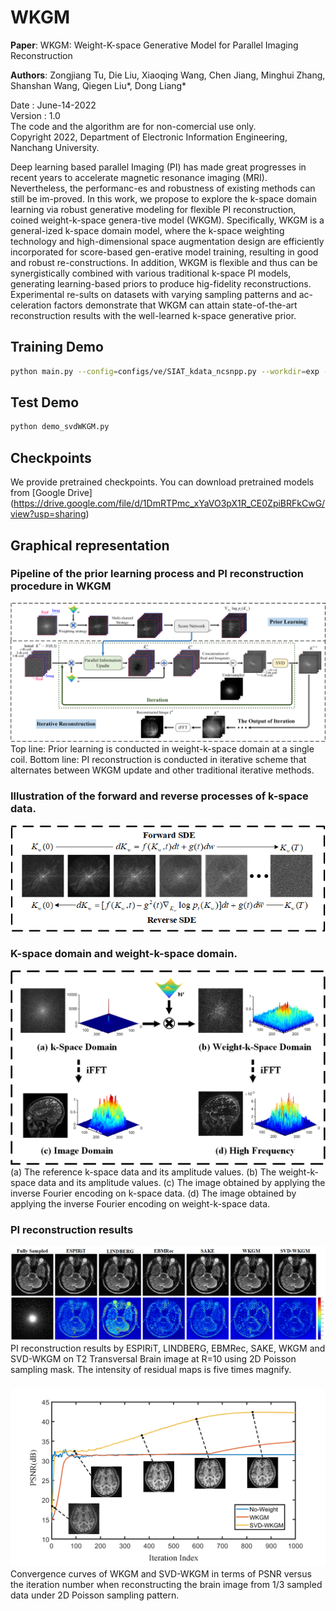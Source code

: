 # WKGM
**Paper**: WKGM: Weight-K-space Generative Model for Parallel Imaging Reconstruction

**Authors**: Zongjiang Tu, Die Liu, Xiaoqing Wang, Chen Jiang, Minghui Zhang, Shanshan Wang, Qiegen Liu*, Dong Liang*

Date : June-14-2022  
Version : 1.0  
The code and the algorithm are for non-comercial use only.  
Copyright 2022, Department of Electronic Information Engineering, Nanchang University. 

Deep learning based parallel Imaging (PI) has made great progresses in recent years to accelerate magnetic resonance imaging (MRI). Nevertheless, the performanc-es and robustness of existing methods can still be im-proved. In this work, we propose to explore the k-space domain learning via robust generative modeling for flexible PI reconstruction, coined weight-k-space genera-tive model (WKGM). Specifically, WKGM is a general-ized k-space domain model, where the k-space weighting technology and high-dimensional space augmentation design are efficiently incorporated for score-based gen-erative model training, resulting in good and robust re-constructions. In addition, WKGM is flexible and thus can be synergistically combined with various traditional k-space PI models, generating learning-based priors to produce hig-fidelity reconstructions. Experimental re-sults on datasets with varying sampling patterns and ac-celeration factors demonstrate that WKGM can attain state-of-the-art reconstruction results with the well-learned k-space generative prior.

## Training Demo
```bash
python main.py --config=configs/ve/SIAT_kdata_ncsnpp.py --workdir=exp --mode=train --eval_folder=result
```
## Test Demo
```bash
python demo_svdWKGM.py
```
## Checkpoints
We provide pretrained checkpoints. You can download pretrained models from [Google Drive] (https://drive.google.com/file/d/1DmRTPmc_xYaVO3pX1R_CE0ZpiBRFkCwG/view?usp=sharing)

## Graphical representation
### Pipeline of the prior learning process and PI reconstruction procedure in WKGM
<div align="center"><img src="https://github.com/yqx7150/SVD-WKGM/blob/main/Fig-1.png" >  </div>
Top line: Prior learning is conducted in weight-k-space domain at a single coil. Bottom line: PI reconstruction is conducted in iterative scheme that alternates between WKGM update and other traditional iterative methods.

### Illustration of the forward and reverse processes of k-space data.
<div align="center"><img src="https://github.com/yqx7150/SVD-WKGM/blob/main/Fig-2.png" >  </div>

###  K-space domain and weight-k-space domain.
<div align="center"><img src="https://github.com/yqx7150/SVD-WKGM/blob/main/Fig-3.png" >  </div>
(a) The reference k-space data and its amplitude values. (b) The weight-k-space data and its amplitude values. (c) The image obtained by applying the inverse Fourier
encoding on k-space data. (d) The image obtained by applying the inverse Fourier encoding on weight-k-space data.

### PI reconstruction results
<div align="center"><img src="https://github.com/yqx7150/SVD-WKGM/blob/main/Fig-4.png" >  </div>
PI reconstruction results by ESPIRiT, LINDBERG, EBMRec, SAKE, WKGM and SVD-WKGM on T2 Transversal Brain image at R=10 using 2D Poisson sampling mask. The intensity of residual maps is five times magnify.

### 
<div align="center"><img src="https://github.com/yqx7150/SVD-WKGM/blob/main/Fig-5.png" >  </div>
Convergence curves of WKGM and SVD-WKGM in terms of PSNR versus the iteration number when reconstructing the brain image from 1/3 sampled data under 2D Poisson sampling pattern.
